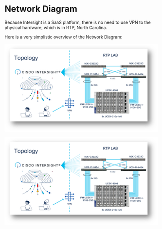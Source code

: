 # Network Diagram

Because Intersight is a SaaS platform, there is no need to use VPN to the physical hardware, which is in RTP, North Carolina.

Here is a very simplistic overview of the Network Diagram:

![Network Diagram](./NetworkDiagram.png "This is a sample image.")

[![Tags index][tags index enabled]][tags index enabled]

  [tags index enabled]: ./NetworkDiagram.png